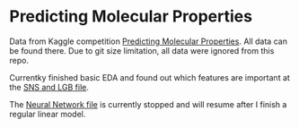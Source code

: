 # Predicting Molecular Properties

Data from Kaggle competition [Predicting Molecular Properties](https://www.kaggle.com/c/champs-scalar-coupling?utm_medium=email&utm_source=intercom&utm_campaign=champs-email-launch). All data can be found there. Due to git size limitation, all data were ignored from this repo.


Currentky finished basic EDA and found out which features are important at the [SNS and LGB file](https://github.com/imamun93/Molecular_Properties/blob/master/SNS%20and%20LGB%20EDA.ipynb). 

The [Neural Network file](https://github.com/imamun93/Molecular_Properties/blob/master/SimpleNeuralNetwork.ipynb) is currently stopped and will resume after I finish a regular linear model.
